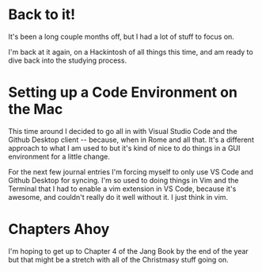 # Back to it!
It's been a long couple months off, but I had a lot of stuff to focus on.

I'm back at it again, on a Hackintosh of all things this time, and am ready to dive back into the studying process.

# Setting up a Code Environment on the Mac
This time around I decided to go all in with Visual Studio Code and the Github Desktop client -- because, when in Rome and all that. It's a different approach to what I am used to but it's kind of nice to do things in a GUI environment for a little change.

For the next few journal entries I'm forcing myself to only use VS Code and Github Desktop for syncing. I'm so used to doing things in Vim and the Terminal that I had to enable a vim extension in VS Code, because it's awesome, and couldn't really do it well without it. I just think in vim.

# Chapters Ahoy
I'm hoping to get up to Chapter 4 of the Jang Book by the end of the year but that might be a stretch with all of the Christmasy stuff going on.